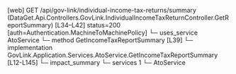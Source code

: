 [web] GET /api/gov-link/individual-income-tax-returns/summary  (DataGet.Api.Controllers.GovLink.IndividualIncomeTaxReturnController.GetReportSummary)  [L34–L42] status=200 [auth=Authentication.MachineToMachinePolicy]
  └─ uses_service AtoService
    └─ method GetIncomeTaxReportSummary [L39]
      └─ implementation GovLink.Application.Services.AtoService.GetIncomeTaxReportSummary [L12-L145]
  └─ impact_summary
    └─ services 1
      └─ AtoService


